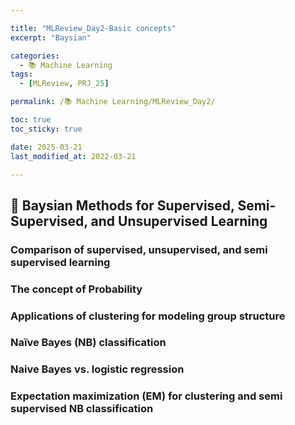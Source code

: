 ```yaml
---

title: "MLReview_Day2-Basic concepts"
excerpt: "Baysian"

categories:
  - 📚 Machine Learning
tags:
  - [MLReview, PRJ_25]

permalink: /📚 Machine Learning/MLReview_Day2/

toc: true
toc_sticky: true

date: 2025-03-21
last_modified_at: 2022-03-21

---
```


## 🦥 Baysian Methods for Supervised, Semi-Supervised, and Unsupervised Learning


### Comparison of supervised, unsupervised, and semi supervised learning
### The concept of Probability
### Applications of clustering for modeling group structure
### Naïve Bayes (NB) classification
### Naive Bayes vs. logistic regression
### Expectation maximization (EM) for clustering and semi supervised NB classification
